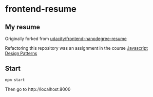 # frontend-resume
## My resume

Originally forked from [udacity/frontend-nanodegree-resume](https://github.com/udacity/frontend-nanodegree-resume)

Refactoring this repository was an assignment in the course [Javascript Design Patterns](https://classroom.udacity.com/courses/ud989)

## Start
```bash
npm start
```

Then go to http://localhost:8000
